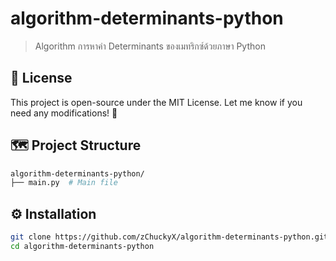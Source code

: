 # algorithm-determinants-python

> Algorithm การหาค่า Determinants ของเมทริกซ์ด้วยภาษา Python

## 📜 License

This project is open-source under the MIT License. Let me know if you need any modifications! 🚀

## 🗺️ Project Structure

```bash
algorithm-determinants-python/
├── main.py  # Main file
```

## ⚙️ Installation

```bash
git clone https://github.com/zChuckyX/algorithm-determinants-python.git
cd algorithm-determinants-python
